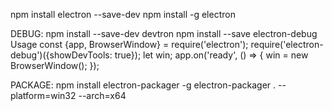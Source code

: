 npm install electron --save-dev
npm install -g electron

DEBUG:
npm install --save-dev devtron
npm install --save electron-debug
Usage
    const {app, BrowserWindow} = require('electron');
    require('electron-debug')({showDevTools: true});
    let win;
    app.on('ready', () => {
        win = new BrowserWindow();
    });

PACKAGE:
npm install electron-packager -g
electron-packager . --platform=win32 --arch=x64